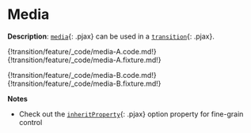 # Media

__Description__: [`media`](./../media/general.md){: .pjax} can be used in a [`transition`](./../transition/general.md){: .pjax}.

{!transition/feature/_code/media-A.code.md!}
{!transition/feature/_code/media-A.fixture.md!}

{!transition/feature/_code/media-B.code.md!}
{!transition/feature/_code/media-B.fixture.md!}

__Notes__

+ Check out the [`inheritProperty`](./../transition/feature-option.md#inheritproperty){: .pjax} option property for fine-grain control

<div class="cf"></div>
<div class="end"></div>

